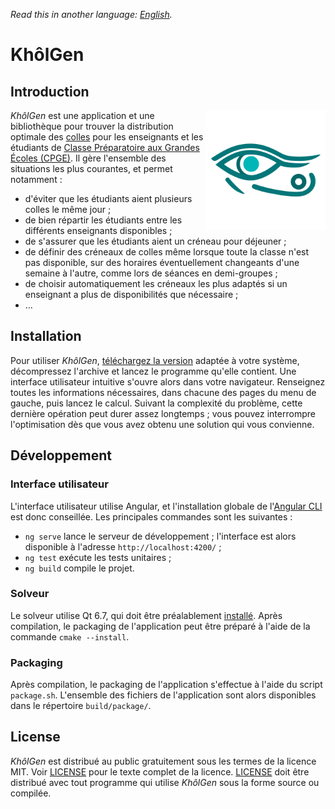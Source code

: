 *Read this in another language: [English](README.en.md).*
# KhôlGen
## Introduction
<img align="right" width="192" height="192" src="user-interface/src/assets/icon/main.svg">

*KhôlGen* est une application et une bibliothèque pour trouver la distribution optimale des [colles](https://fr.wikipedia.org/wiki/Colle_(pr%C3%A9pa)) pour les enseignants et les étudiants de [Classe Préparatoire aux Grandes Écoles (CPGE)](https://fr.wikipedia.org/wiki/Classe_pr%C3%A9paratoire_aux_grandes_%C3%A9coles). Il gère l'ensemble des situations les plus courantes, et permet notamment :
- d'éviter que les étudiants aient plusieurs colles le même jour ;
- de bien répartir les étudiants entre les différents enseignants disponibles ;
- de s'assurer que les étudiants aient un créneau pour déjeuner ;
- de définir des créneaux de colles même lorsque toute la classe n'est pas disponible, sur des horaires éventuellement changeants d'une semaine à l'autre, comme lors de séances en demi-groupes ;
- de choisir automatiquement les créneaux les plus adaptés si un enseignant a plus de disponibilités que nécessaire ;
- …

## Installation
Pour utiliser *KhôlGen*, [téléchargez la version](../../releases/latest) adaptée à votre système, décompressez l'archive et lancez le programme qu'elle contient. Une interface utilisateur intuitive s'ouvre alors dans votre navigateur. Renseignez toutes les informations nécessaires, dans chacune des pages du menu de gauche, puis lancez le calcul. Suivant la complexité du problème, cette dernière opération peut durer assez longtemps ; vous pouvez interrompre l'optimisation dès que vous avez obtenu une solution qui vous convienne.

## Développement
### Interface utilisateur
L'interface utilisateur utilise Angular, et l'installation globale de l'[Angular CLI](https://angular.dev/tools/cli/setup-local#dependencies) est donc conseillée. Les principales commandes sont les suivantes :
- `ng serve` lance le serveur de développement ; l'interface est alors disponible à l'adresse `http://localhost:4200/` ;
- `ng test` exécute les tests unitaires ;
- `ng build` compile le projet.

### Solveur
Le solveur utilise Qt 6.7, qui doit être préalablement [installé](https://doc.qt.io/qt-6/get-and-install-qt.html). Après compilation, le packaging de l'application peut être préparé à l'aide de la commande `cmake --install`.

### Packaging
Après compilation, le packaging de l'application s'effectue à l'aide du script `package.sh`. L'ensemble des fichiers de l'application sont alors disponibles dans le répertoire `build/package/`.

## License
*KhôlGen* est distribué au public gratuitement sous les termes de la licence MIT. Voir [LICENSE](LICENSE) pour le texte complet de la licence. [LICENSE](LICENSE) doit être distribué avec tout programme qui utilise *KhôlGen* sous la forme source ou compilée.
